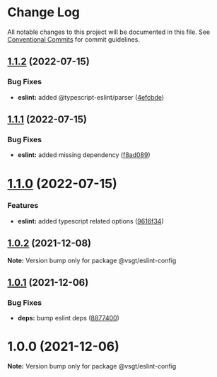 # Change Log

All notable changes to this project will be documented in this file.
See [Conventional Commits](https://conventionalcommits.org) for commit guidelines.

## [1.1.2](https://github.com/NXTaar/vsgt-toolbox/compare/@vsgt/eslint-config@1.1.1...@vsgt/eslint-config@1.1.2) (2022-07-15)


### Bug Fixes

* **eslint:** added @typescript-eslint/parser ([4efcbde](https://github.com/NXTaar/vsgt-toolbox/commit/4efcbded5827c9f94167e014e13416c7d9535774))





## [1.1.1](https://github.com/NXTaar/vsgt-toolbox/compare/@vsgt/eslint-config@1.1.0...@vsgt/eslint-config@1.1.1) (2022-07-15)


### Bug Fixes

* **eslint:** added missing dependency ([f8ad089](https://github.com/NXTaar/vsgt-toolbox/commit/f8ad089bfeef51b0321c79dfd1ad41421efa656e))





# [1.1.0](https://github.com/NXTaar/vsgt-toolbox/compare/@vsgt/eslint-config@1.0.2...@vsgt/eslint-config@1.1.0) (2022-07-15)


### Features

* **eslint:** added typescript related options ([9616f34](https://github.com/NXTaar/vsgt-toolbox/commit/9616f3401034d691ecb08213396aa6065f0b2603))





## [1.0.2](https://github.com/NXTaar/vsgt-toolbox/compare/@vsgt/eslint-config@1.0.1...@vsgt/eslint-config@1.0.2) (2021-12-08)

**Note:** Version bump only for package @vsgt/eslint-config





## [1.0.1](https://github.com/NXTaar/vsgt-toolbox/compare/@vsgt/eslint-config@1.0.0...@vsgt/eslint-config@1.0.1) (2021-12-06)


### Bug Fixes

* **deps:** bump eslint deps ([8877400](https://github.com/NXTaar/vsgt-toolbox/commit/8877400342ec79163d4c4fc562d1595750580c16))





# 1.0.0 (2021-12-06)

**Note:** Version bump only for package @vsgt/eslint-config
